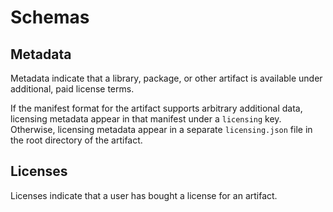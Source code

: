 # Schemas

## Metadata

Metadata indicate that a library, package, or other artifact is available under additional, paid license terms.

If the manifest format for the artifact supports arbitrary additional data, licensing metadata appear in that manifest under a `licensing` key.  Otherwise, licensing metadata appear in a separate `licensing.json` file in the root directory of the artifact.

## Licenses

Licenses indicate that a user has bought a license for an artifact.
